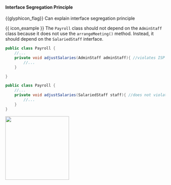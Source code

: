 <div id="title">

#### Interface Segregation Principle

</div>

<span id="prereqs"></span>

<span id="outcomes">{{glyphicon_flag}} Can explain interface segregation principle</span>

<div id="body">

<tip-box type="definition">

<include src="../../common/definitions.md#def-interface-segregation-principle" />

</tip-box>

<tip-box>

{{ icon_example }} The `Payroll` class should not depend on the `AdminStaff` class because it does not use the `arrangeMeeting()` method. Instead, it should depend on the `SalariedStaff` interface.

```java
public class Payroll {
    //...    
    private void adjustSalaries(AdminStaff adminStaff){ //violates ISP
        //...
    }

}
```

```java
public class Payroll {
    //...    
    private void adjustSalaries(SalariedStaff staff){ //does not violate ISP
        //...
    }
}
```

<img src="{{baseUrl}}/principles/interfaceSegregationPrinciple/images/payroll.png" height="200" />
<p/>

</tip-box>

</div>

<div id="extras">
</div>